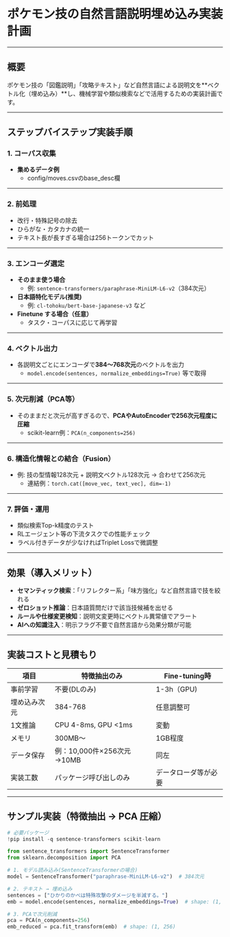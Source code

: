 # ポケモン技の自然言語説明埋め込み実装計画

---

## 概要
ポケモン技の「図鑑説明」「攻略テキスト」など自然言語による説明文を**ベクトル化（埋め込み）**し、機械学習や類似検索などで活用するための実装計画です。

---

## ステップバイステップ実装手順

### 1. コーパス収集
- **集めるデータ例**
    - config/moves.csvのbase_desc欄

---

### 2. 前処理
- 改行・特殊記号の除去
- ひらがな・カタカナの統一
- テキスト長が長すぎる場合は256トークンでカット

---

### 3. エンコーダ選定
- **そのまま使う場合**
    - 例: `sentence-transformers/paraphrase-MiniLM-L6-v2`（384次元）
- **日本語特化モデル(推奨)**
    - 例: `cl-tohoku/bert-base-japanese-v3` など
- **Finetune する場合（任意）**
    - タスク・コーパスに応じて再学習

---

### 4. ベクトル出力
- 各説明文ごとにエンコーダで**384～768次元**のベクトルを出力
    - `model.encode(sentences, normalize_embeddings=True)` 等で取得

---

### 5. 次元削減（PCA等）
- そのままだと次元が高すぎるので、**PCAやAutoEncoderで256次元程度に圧縮**
    - scikit-learn例：`PCA(n_components=256)`

---

### 6. 構造化情報との結合（Fusion）
- 例: 技の型情報128次元 + 説明文ベクトル128次元 → 合わせて256次元
    - 連結例：`torch.cat([move_vec, text_vec], dim=-1)`

---

### 7. 評価・運用
- 類似検索Top-k精度のテスト
- RLエージェント等の下流タスクでの性能チェック
- ラベル付きデータが少なければTriplet Lossで微調整

---

## 効果（導入メリット）

- **セマンティック検索**：「リフレクター系」「味方強化」など自然言語で技を絞れる
- **ゼロショット推論**：日本語質問だけで該当技候補を出せる
- **ルールや仕様変更検知**：説明文変更時にベクトル異常値でアラート
- **AIへの知識注入**：明示フラグ不要で自然言語から効果分類が可能

---

## 実装コストと見積もり

| 項目 | 特徴抽出のみ | Fine-tuning時 |
|------|--------------|---------------|
| 事前学習 | 不要(DLのみ) | 1-3h（GPU) |
| 埋め込み次元 | 384-768 | 任意調整可 |
| 1文推論 | CPU 4-8ms, GPU <1ms | 変動 |
| メモリ | 300MB〜 | 1GB程度 |
| データ保存 | 例：10,000件×256次元→10MB | 同左 |
| 実装工数 | パッケージ呼び出しのみ | データローダ等が必要 |

---

## サンプル実装（特徴抽出 → PCA 圧縮）

```python
# 必要パッケージ
!pip install -q sentence-transformers scikit-learn

from sentence_transformers import SentenceTransformer
from sklearn.decomposition import PCA

# 1. モデル読み込み(SentenceTransformerの場合)
model = SentenceTransformer("paraphrase-MiniLM-L6-v2")  # 384次元

# 2. テキスト → 埋め込み
sentences = ["ひかりのかべは特殊攻撃のダメージを半減する。"]
emb = model.encode(sentences, normalize_embeddings=True)  # shape: (1, 384)

# 3. PCAで次元削減
pca = PCA(n_components=256)
emb_reduced = pca.fit_transform(emb)  # shape: (1, 256)
